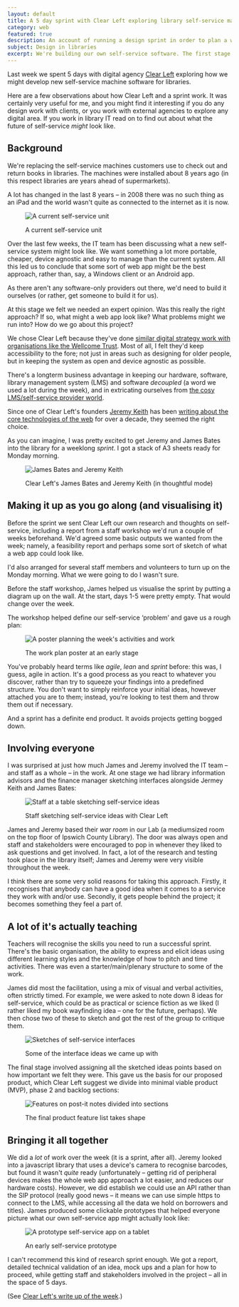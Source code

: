```yaml
---
layout: default
title: A 5 day sprint with Clear Left exploring library self-service machine software
category: web
featured: true
description: An account of running a design sprint in order to plan a web product, in this case library self-service software. Includes a timetable, techniques and overview of the outcomes. The sprint was run by Leon Paternoster and Clearleft for Suffolk Libraries.
subject: Design in libraries
excerpt: We're building our own self-service software. The first stage was organising a five day design sprint with design agency Clear Left. Here's what we did and what we got from the week.
---
```


Last week we spent 5 days with digital agency [Clear Left](http://clearleft.com/) exploring how we might develop new self-service machine software for libraries.

Here are a few observations about how Clear Left and a sprint work. It was certainly very useful for me, and you might find it interesting if you do any design work with clients, or you work with external agencies to explore any digital area. If you work in library IT read on to find out about what the future of self-service _might_ look like.

## Background

We're replacing the self-service machines customers use to check out and return books in libraries. The machines were installed about 8 years ago (in this respect libraries are years ahead of supermarkets).

A lot has changed in the last 8 years &#8211; in 2008 there was no such thing as an iPad and the world wasn't quite as connected to the internet as it is now.

<figure>

<img src="/images/self-service-unit.jpg" alt="A current self-service unit" class="bleed">

<figcaption class="figcaption"><p>A current self-service unit</p></figcaption>

</figure>

Over the last few weeks, the IT team has been discussing what a new self-service system might look like. We want something a lot more portable, cheaper, device agnostic and easy to manage than the current system. All this led us to conclude that some sort of web app might be the best approach, rather than, say, a Windows client or an Android app.

As there aren't any software-only providers out there, we'd need to build it ourselves (or rather, get someone to build it for us).

At this stage we felt we needed an expert opinion. Was this really the right approach? If so, what might a web app look like? What problems might we run into? How do we go about this project?

We chose Clear Left because they've done [similar digital strategy work with organisations like the Wellcome Trust](http://clearleft.com/made/wellcome-trust-digitalstories). Most of all, I felt they'd keep accessibility to the fore; not just in areas such as designing for older people, but in keeping the system as open and device agnostic as possible.

There's a longterm business advantage in keeping our hardware, software, library management system (LMS) and software _decoupled_ (a word we used a lot during the week), and in extricating ourselves from [the cosy LMS/self-service provider world](/2015/12/kill-the-lms-future-digital-experience/).

Since one of Clear Left's founders [Jeremy Keith](http://clearleft.com/is/jeremy-keith) has been [writing about the core technologies of the web](http://alistapart.com/article/behavioralseparation) for over a decade, they seemed the right choice.

As you can imagine, I was pretty excited to get Jeremy and James Bates into the library for a weeklong _sprint_. I got a stack of A3 sheets ready for Monday morning.

<figure>

<img src="/images/james-and-jeremy.jpg" alt="James Bates and Jeremy Keith" class="bleed">

<figcaption class="figcaption"><p>Clear Left's James Bates and Jeremy Keith (in thoughtful mode)</p></figcaption>

</figure>

## Making it up as you go along (and visualising it)

Before the sprint we sent Clear Left our own research and thoughts on self-service, including a report from a staff workshop we'd run a couple of weeks beforehand. We'd agreed some basic outputs we wanted from the week; namely, a feasibility report and perhaps some sort of sketch of what a web app could look like.

I'd also arranged for several staff members and volunteers to turn up on the Monday morning. What we were going to do I wasn't sure.

Before the staff workshop, James helped us visualise the sprint by putting a diagram up on the wall. At the start, days 1-5 were pretty empty. That would change over the week.

The workshop helped define our self-service &#8216;problem&#8217; and gave us a rough plan:

<figure>

<img src="/images/first-wall-poster.jpg" alt="A poster planning the week's activities and work" class="bleed">

<figcaption class="figcaption"><p>The work plan poster at an early stage</p></figcaption>

</figure>

You've probably heard terms like _agile_, _lean_ and _sprint_ before: this was, I guess, agile in action. It's a good process as you react to whatever you discover, rather than try to squeeze your findings into a predefined structure. You don't want to simply reinforce your initial ideas, however attached you are to them; instead, you're looking to test them and throw them out if necessary.

And a sprint has a definite end product. It avoids projects getting bogged down.

## Involving everyone

I was surprised at just how much James and Jeremy involved the IT team &#8211; and staff as a whole &#8211; in the work. At one stage we had library information advisors and the finance manager sketching interfaces alongside Jermey Keith and James Bates:

<figure>

<img src="/images/sketching.jpg" alt="Staff at a table sketching self-service ideas" class="bleed">

<figcaption class="figcaption"><p>Staff sketching self-service ideas with Clear Left</p></figcaption>

</figure>

James and Jeremy based their _war room_ in our Lab (a mediumsized room on the top floor of Ipswich County Library). The door was always open and staff and stakeholders were encouraged to pop in whenever they liked to ask questions and get involved. In fact, a lot of the research and testing took place in the library itself; James and Jeremy were very visible throughout the week.

I think there are some very solid reasons for taking this approach. Firstly, it recognises that anybody can have a good idea when it comes to a service they work with and/or use. Secondly, it gets people behind the project; it becomes something they feel a part of.

## A lot of it's actually teaching

Teachers will recognise the skills you need to run a successful sprint. There's the basic organisation, the ability to express and elicit ideas using different learning styles and the knowledge of how to pitch and time activities. There was even a starter/main/plenary structure to some of the work.

James did most the facilitation, using a mix of visual and verbal activities, often strictly timed. For example, we were asked to note down 8 ideas for self-service, which could be as practical or science fiction as we liked (I rather liked my book wayfinding idea &#8211; one for the future, perhaps). We then chose two of these to sketch and got the rest of the group to critique them.

<figure>

<img src="/images/interface-sketches.jpg" alt="Sketches of self-service interfaces" class="bleed">

<figcaption class="figcaption"><p>Some of the interface ideas we came up with</p></figcaption>

</figure>

The final stage involved assigning all the sketched ideas points based on how important we felt they were. This gave us the basis for our proposed product, which Clear Left suggest we divide into minimal viable product (MVP), phase 2 and backlog sections:

<figure>

<img src="/images/mvp.jpg" alt="Features on post-it notes divided into sections" class="bleed">

<figcaption class="figcaption"><p>The final product feature list takes shape</p></figcaption>

</figure>

## Bringing it all together

We did a _lot_ of work over the week (it is a sprint, after all). Jeremy looked into a javascript library that uses a device's camera to recognise barcodes, but found it wasn't _quite_ ready (unfortunately &#8211; getting rid of peripheral devices makes the whole web app approach a lot easier, and reduces our hardware costs). However, we did establish we could use an API rather than the SIP protocol (really good news &#8211; it means we can use simple https to connect to the LMS, while accessing all the data we hold on borrowers and titles). James produced some clickable prototypes that helped everyone picture what our own self-service app might actually look like:

<figure>

<img src="/images/prototype.jpg" alt="A prototype self-service app on a tablet" class="bleed">

<figcaption class="figcaption"><p>An early self-service prototype</p></figcaption>

</figure>

I can't recommend this kind of research sprint enough. We got a report, detailed technical validation of an idea, mock ups and a plan for how to proceed, while getting staff and stakeholders involved in the project &#8211; all in the space of 5 days.

(See [Clear Left's write up of the week](http://clearleft.com/made/suffolk-libraries-design-sprint).)
